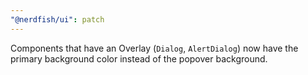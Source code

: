 ```yaml
---
"@nerdfish/ui": patch
---
```


Components that have an Overlay (`Dialog`, `AlertDialog`) now have the primary background color instead of the popover background.

